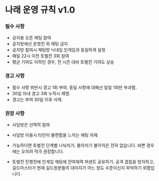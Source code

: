 # 나래 운영 규칙 v1.0

### 필수 사항

* 공지용 오픈 채팅 참여
* 공지방에선 운영진 외 채팅 금지
* 공지방 참여시 채팅방 닉네임 인게임과 동일하게 설정
* 매일 22시 이전 토벌전 3회 참여
* 평균 기여도 이하인 경우, 전 시즌 대비 토벌전 기여도 상승

### 경고 사항

* 필수 사항 위반시 경고 1회 부여. 동일 사항에 대해선 일일 1회만 부과함.
* 30일 이내 경고 3회 누적시 제명.
* 경고는 부여 30일 이후 삭제.

### 권장 사항

* 사담방은 선택적 참여
* 사담방 이용시 타인이 불편함을 느끼는 채팅 자제
* 가능하다면 토벌전 단계별 나눠치기. 몰아치기 불이익은 전혀 없습니다. 바쁜 경우에는 오히려 적극 권장합니다.

* 토벌전 진행전에 인게임 채팅에 잔여체력 퍼센트 공유하기. 공격 겹침을 방지하고, 길드마스터가 현재 길드원분들의 대미지가 어느 정도 수준이신지 파악하기 위함입니다.